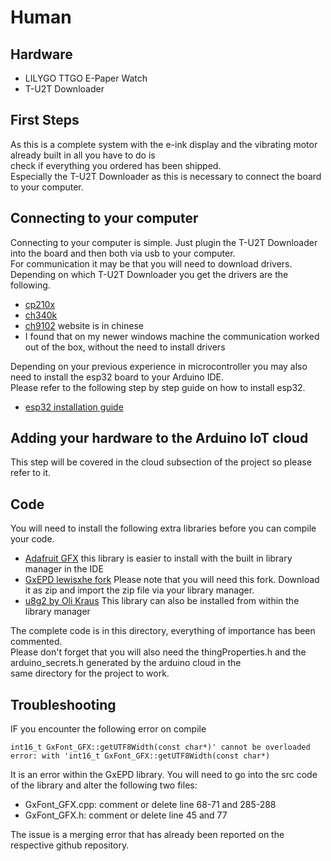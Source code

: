# Human

## Hardware

- LILYGO TTGO E-Paper Watch
- T-U2T Downloader

## First Steps

As this is a complete system with the e-ink display and the vibrating motor already built in all you have to do is <br>
check if everything you ordered has been shipped. <br>
Especially the T-U2T Downloader as this is necessary to connect the board to your computer.

## Connecting to your computer

Connecting to your computer is simple. Just plugin the T-U2T Downloader into the board and then both via usb to your computer. <br>
For communication it may be that you will need to download drivers. <br>
Depending on which T-U2T Downloader you get the drivers are the following. <br>

- [cp210x](https://www.silabs.com/developers/usb-to-uart-bridge-vcp-drivers)
- [ch340k](http://wch-ic.com/products/CH340.html)
- [ch9102](http://www.wch.cn/products/CH9102.html) website is in chinese
- I found that on my newer windows machine the communication worked out of the box, without the need to install drivers

Depending on your previous experience in microcontroller you may also need to install the esp32 board to your Arduino IDE.<br>
Please refer to the following step by step guide on how to install esp32.

- [esp32 installation guide](https://randomnerdtutorials.com/installing-the-esp32-board-in-arduino-ide-windows-instructions/)

## Adding your hardware to the Arduino IoT cloud

This step will be covered in the cloud subsection of the project so please refer to it.

## Code

You will need to install the following extra libraries before you can compile your code.

- [Adafruit GFX](https://github.com/adafruit/Adafruit-GFX-Library) this library is easier to install with the built in library manager in the IDE
- [GxEPD lewisxhe fork](https://github.com/lewisxhe/GxEPD) Please note that you will need this fork. Download it as zip and import the zip file via your library manager.
- [u8g2 by Oli Kraus](https://github.com/olikraus/u8g2) This library can also be installed from within the library manager

The complete code is in this directory, everything of importance has been commented.<br>
Please don't forget that you will also need the thingProperties.h and the arduino_secrets.h generated by the arduino cloud in the <br> same directory for the project to work.

## Troubleshooting

IF you encounter the following error on compile

```
int16_t GxFont_GFX::getUTF8Width(const char*)' cannot be overloaded
error: with 'int16_t GxFont_GFX::getUTF8Width(const char*)
```

It is an error within the GxEPD library. You will need to go into the src code of the library and alter the following two files:

- GxFont_GFX.cpp: comment or delete line 68-71 and 285-288
- GxFont_GFX.h: comment or delete line 45 and 77

The issue is a merging error that has already been reported on the respective github repository.
